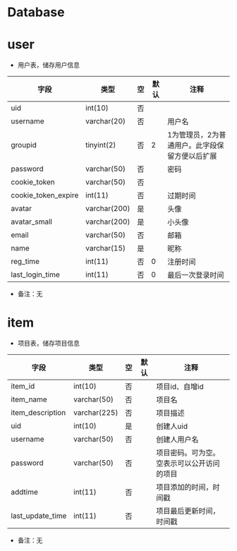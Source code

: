 # Database

# user

-  用户表，储存用户信息


| 字段 | 类型 | 空 | 默认 | 注释 |
| ---- | ---- | ---- | ---- | ---- |
|uid	  |int(10)     |否	|	 |	           |
|username |varchar(20) |否	|    |	 用户名	|
|groupid  |tinyint(2)   |否	|  2  |	 1为管理员，2为普通用户。此字段保留方便以后扩展	|
|password |varchar(50) |否   |    |	 密码		 |
|cookie_token |varchar(50) |否   |    |	  |
|cookie_token_expire |int(11) |否   |    |	 过期时间		 |
|avatar |varchar(200) |是   |    |	 头像		 |
|avatar_small |varchar(200) |是   |    |	 小头像	 |
|email |varchar(50) |否   |    |	 邮箱		 |
|name     |varchar(15) |是   |    |    昵称     |
|reg_time |int(11)     |否   | 0  |   注册时间  |
|last_login_time |int(11)     |否   | 0  |   最后一次登录时间  |

- 备注：无

# item

-  项目表，储存项目信息

|字段|类型|空|默认|注释|
| ---- | ---- | ---- | ---- | ---- |
|item_id	  |int(10)     |否	|	 |	 项目id、自增id          |
|item_name |varchar(50) |否	|    |	 项目名	|
|item_description |varchar(225) |否   |    |	 项目描述		 |
|uid     |int(10) |是   |    |    创建人uid     |
|username |varchar(50)     |否   |   |   创建人用户名  |
|password |varchar(50)     |否   |   |   项目密码。可为空。空表示可以公开访问的项目  |
|addtime |int(11)     |否   |   |   项目添加的时间，时间戳  |
|last_update_time |int(11)     |否   |   |   项目最后更新时间，时间戳  |

- 备注：无
